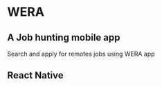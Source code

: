 # WERA

## A Job hunting mobile app

Search and apply for remotes jobs using WERA app

## React Native
